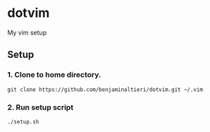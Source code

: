 # dotvim
My vim setup

## Setup

### 1. Clone to home directory.

```
git clone https://github.com/benjaminaltieri/dotvim.git ~/.vim
```	

### 2. Run setup script

```
./setup.sh
```	
